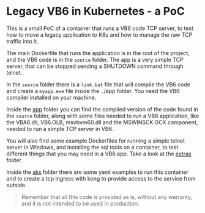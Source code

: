 # Legacy VB6 in Kubernetes - a PoC

This is a small PoC of a container that runs a VB6 code TCP server, to test how to move a legacy application to
K8s and how to manage the raw TCP traffic into it.

The main Dockerfile that runs the application is in the root of the project, and the VB6 code is in the `source` folder. The app is a very simple TCP server, that can be stopped sending a SHUTDOWN command through telnet.

In the `source` folder there is a `link.bat` file that will compile the VB6 code and create a `myapp.exe` file inside the ../app folder. You need the VB6 compiler installed on your machine.

Inside the [app](./app) folder you can find the compiled version of the code found in the `source` folder, along with some files needed to run a VB6 application, like the VBA6.dll, VB6.OLB, msvbvm60.dll and the MSWINSCK.OCX component, needed to run a simple TCP server in VB6.

You will also find some example Dockerfiles for running a simple telnet server in Windows, and installing the sql tools on a container, to test different things that you may need in a VB6 app. Take a look at the [extras](./extras) folder.

Inside the [aks](./aks) folder there are some yaml examples to run this container and to create a tcp ingress with kong to provide access to the service from outside.

> Remember that all this code is provided as is, without any warranty, and it is not intended to be used in production.